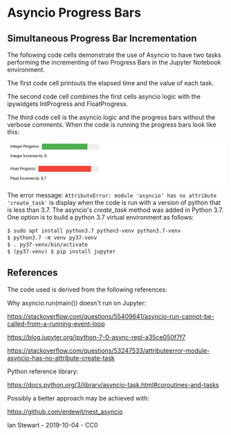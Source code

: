 # Asyncio Progress Bars

## Simultaneous Progress Bar Incrementation

The following code cells demonstrate the use of Asyncio to have two tasks performing the incrementing of two Progress Bars in the Jupyter Notebook environment.

The first code cell printouts the elapsed time and the value of each task.

The second code cell combines the first cells asyncio logic with the ipywidgets IntProgress and FloatProgress.

The third code cell is the asyncio logic and the progress bars without the verbose comments. When the code is running the progress bars look like this:

![Integer and Float Progress Bars](progress_bars.png)

The error message: `AttributeError: module 'asyncio' has no attribute 'create_task'` is display when the code is run with a version of python that is less than 3.7. The asyncio's *create_task* method was added in Python 3.7. One option is to build a python 3.7 virtual environment as follows:

```
$ sudo apt install python3.7 python3-venv python3.7-venv
$ python3.7 -m venv py37-venv
$ . py37-venv/bin/activate
$ (py37-venv) $ pip install jupyter
```

## References

The code used is derived from the following references:

Why asyncio.run(main()) doesn't run on Jupyter:

https://stackoverflow.com/questions/55409641/asyncio-run-cannot-be-called-from-a-running-event-loop

https://blog.jupyter.org/ipython-7-0-async-repl-a35ce050f7f7

https://stackoverflow.com/questions/53247533/attributeerror-module-asyncio-has-no-attribute-create-task

Python reference library:

https://docs.python.org/3/library/asyncio-task.html#coroutines-and-tasks

Possibly a better approach may be achieved with:

https://github.com/erdewit/nest_asyncio


Ian Stewart - 2019-10-04 - CC0

